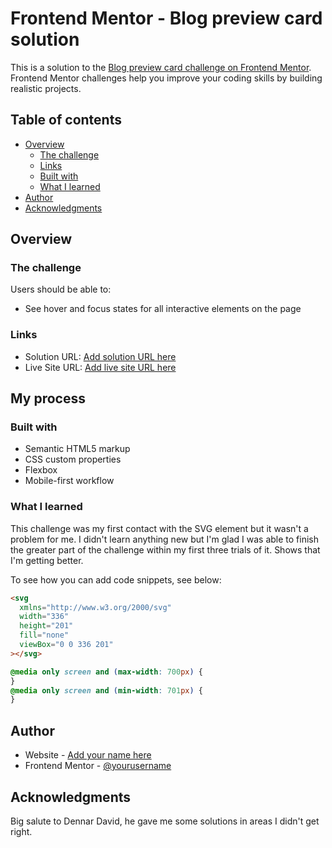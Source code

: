 # Frontend Mentor - Blog preview card solution

This is a solution to the [Blog preview card challenge on Frontend Mentor](https://www.frontendmentor.io/challenges/blog-preview-card-ckPaj01IcS). Frontend Mentor challenges help you improve your coding skills by building realistic projects.

## Table of contents

- [Overview](#overview)
  - [The challenge](#the-challenge)
  - [Links](#links)
  - [Built with](#built-with)
  - [What I learned](#what-i-learned)
- [Author](#author)
- [Acknowledgments](#acknowledgments)

## Overview

### The challenge

Users should be able to:

- See hover and focus states for all interactive elements on the page

### Links

- Solution URL: [Add solution URL here](https://your-solution-url.com)
- Live Site URL: [Add live site URL here](https://git-elimman.github.io/Blog-Preview-Card/)

## My process

### Built with

- Semantic HTML5 markup
- CSS custom properties
- Flexbox
- Mobile-first workflow

### What I learned

This challenge was my first contact with the SVG element but it wasn't a problem for me. I didn't learn anything new but I'm glad I was able to finish the greater part of the challenge within my first three trials of it. Shows that I'm getting better.

To see how you can add code snippets, see below:

```html
<svg
  xmlns="http://www.w3.org/2000/svg"
  width="336"
  height="201"
  fill="none"
  viewBox="0 0 336 201"
></svg>
```

```css
@media only screen and (max-width: 700px) {
}
@media only screen and (min-width: 701px) {
}
```

## Author

- Website - [Add your name here](https://www.your-site.com)
- Frontend Mentor - [@yourusername](https://www.frontendmentor.io/profile/yourusername)

## Acknowledgments

Big salute to Dennar David, he gave me some solutions in areas I didn't get right.
